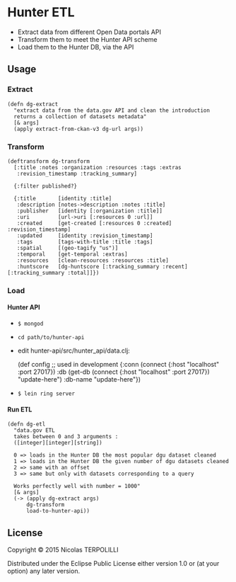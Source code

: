 # Hunter ETL

 * Extract data from different Open Data portals API
 * Transform them to meet the Hunter API scheme
 * Load them to the Hunter DB, via the API

## Usage

### Extract

    (defn dg-extract
      "extract data from the data.gov API and clean the introduction
      returns a collection of datasets metadata"
      [& args]
      (apply extract-from-ckan-v3 dg-url args))

### Transform

    (deftransform dg-transform
      [:title :notes :organization :resources :tags :extras
       :revision_timestamp :tracking_summary]

      {:filter published?}

      {:title       [identity :title]
       :description [notes->description :notes :title]
       :publisher   [identity [:organization :title]]
       :uri         [url->uri [:resources 0 :url]]
       :created     [get-created [:resources 0 :created] :revision_timestamp]
       :updated     [identity :revision_timestamp]
       :tags        [tags-with-title :title :tags]
       :spatial     [(geo-tagify "us")]
       :temporal    [get-temporal :extras]
       :resources   [clean-resources :resources :title]
       :huntscore   [dg-huntscore [:tracking_summary :recent] [:tracking_summary :total]]})
    
### Load

#### Hunter API

* `$ mongod`
* `cd path/to/hunter-api`
* edit hunter-api/src/hunter_api/data.clj:

    (def config ;; used in development
      {:conn (connect {:host "localhost" :port 27017})
       :db (get-db (connect {:host "localhost" :port 27017}) "update-here")
       :db-name "update-here"})

* `$ lein ring server`

#### Run ETL

    (defn dg-etl
      "data.gov ETL
      takes between 0 and 3 arguments :
      ([integer][integer][string])
      
      0 => loads in the Hunter DB the most popular dgu dataset cleaned
      1 => loads in the Hunter DB the given number of dgu datasets cleaned
      2 => same with an offset
      3 => same but only with datasets corresponding to a query
    
      Works perfectly well with number = 1000"
      [& args]
      (-> (apply dg-extract args)
          dg-transform
          load-to-hunter-api))

## License

Copyright © 2015 Nicolas TERPOLILLI

Distributed under the Eclipse Public License either version 1.0 or (at
your option) any later version.
